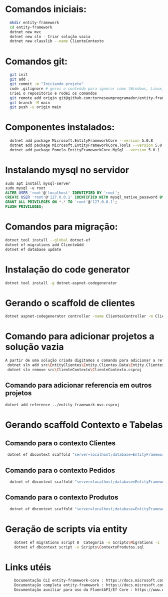 # Comandos iniciais:
``` bash
  mkdir entity-framework
  cd entity-framework
  dotnet new mvc
  dotnet new sln - Criar solução vazia
  dotnet new classlib --name ClienteContexto
```

# Comandos git:
``` bash
  git init
  git add .
  git commit -m "Iniciando projeto"
  code .gitignore # gerei o conteúdo para ignorar como (Windows, Linux, Mac, DotnetCore, VisualStudioCore) no link: https://www.toptal.com/developers/gitignore
  Criei o repositório e rodei os comandos
  git remote add origin git@github.com:torneseumprogramador/entity-framework.git
  git branch -M main
  git push -u origin main
```

# Componentes instalados:
``` bash
  dotnet add package Microsoft.EntityFrameworkCore --version 5.0.8
  dotnet add package Microsoft.EntityFrameworkCore.Tools --version 5.0.8
  dotnet add package Pomelo.EntityFrameworkCore.MySql --version 5.0.1
```

# Instalando mysql no servidor
``` SQL
sudo apt install mysql-server
sudo mysql -u root
ALTER USER 'root'@'localhost' IDENTIFIED BY 'root';
CREATE USER 'root'@'127.0.0.1' IDENTIFIED WITH mysql_native_password BY 'root';
GRANT ALL PRIVILEGES ON *.* TO 'root'@'127.0.0.1';
FLUSH PRIVILEGES;
```

# Comandos para migração:
``` bash
dotnet tool install --global dotnet-ef
dotnet ef migrations add ClienteAdd
dotnet ef database update
```

# Instalação do code generator
``` bash
dotnet tool install -g dotnet-aspnet-codegenerator
```

# Gerando o scaffold de clientes
``` bash
dotnet aspnet-codegenerator controller -name ClientesController -m Cliente -dc DbContexto --relativeFolderPath Controllers --useDefaultLayout
```
# Comando para adicionar projetos a solução vazia
``` bash
A partir de uma solução criada digitamos o comando para adicionar a referencia ao csproj dos projetos
 dotnet sln add src\EntityClientes\Entity.Clientes.Data\Entity.Clientes.Data.csproj
 dotnet sln remove src\ClienteContexto\ClienteContexto.csproj  
 ```

## Comando para adicionar referencia em outros projetos
``` bash
dotnet add reference ../entity-framework-mvc.csproj
```

 # Gerando scaffold Contexto e Tabelas
 ## Comando para o contexto Clientes
 ``` bash
  dotnet ef dbcontext scaffold "server=localhost;database=EntityFrameworkComunidade;user=root;password=root" Pomelo.EntityFrameworkCore.MySql -n Entity.Produtos.Clientes.Entidades -t clientes -t enderecos -f -c ClienteDbContexto --context-dir Contexto --output-dir ..\Entity.Clientes.Domain\Entidades
```
## Comando para o contexto Pedidos
``` bash
  dotnet ef dbcontext scaffold "server=localhost;database=EntityFrameworkComunidade;user=root;password=root" Pomelo.EntityFrameworkCore.MySql -n Entity.Pedidos.Domain.Entidades -t pedidos -f -c PedidosDbContexto --context-dir Contexto --output-dir ..\Entity.Pedidos.Domain\Entidades
```
## Comando para o contexto Produtos
``` bash
  dotnet ef dbcontext scaffold "server=localhost;database=EntityFrameworkComunidade;user=root;password=root" Pomelo.EntityFrameworkCore.MySql -n Entity.Produtos.Domain.Entidades -t produtos -f -c ProdutosDbContexto --context-dir Contexto --output-dir ..\Entity.Produtos.Domain\Entidades
```

# Geração de scripts via entity
``` bash
    dotnet ef migrations script 0  Categoria -o Scripts\Migrations -i
    dotnet ef dbcontext script -o Scripts\ContextoProdutos.sql
```

# Links utéis
``` bash
    Documentação CLI entity-framework-core : https://docs.microsoft.com/pt-br/ef/core/cli/dotnet
    Documentação completa entity-framework : https://docs.microsoft.com/pt-br/ef/
    Documentação auxiliar para uso da FluentAPI/Ef Core : https://www.entityframeworktutorial.net/
```